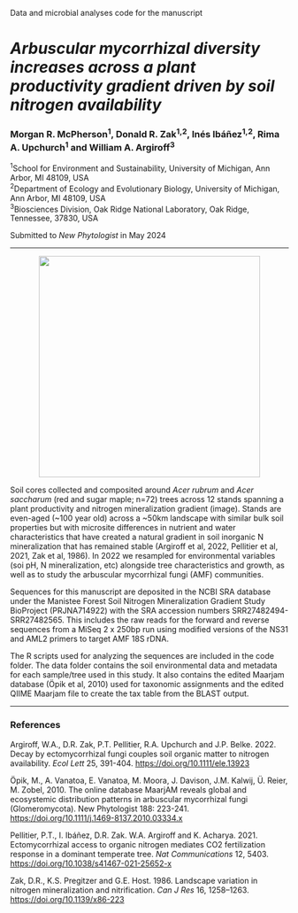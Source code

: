 Data and microbial analyses code for the manuscript  

# *Arbuscular mycorrhizal diversity increases across a plant productivity gradient driven by soil nitrogen availability*
### Morgan R. McPherson<sup>1</sup>, Donald R. Zak<sup>1,2</sup>, Inés Ibáñez<sup>1,2</sup>, Rima A. Upchurch<sup>1</sup> and William A. Argiroff<sup>3</sup> 

<sup>1</sup>School for Environment and Sustainability, University of Michigan, Ann Arbor, MI 48109, USA  
<sup>2</sup>Department of Ecology and Evolutionary Biology, University of Michigan, Ann Arbor, MI 48109, USA  
<sup>3</sup>Biosciences Division, Oak Ridge National Laboratory, Oak Ridge, Tennessee, 37830, USA

Submitted to *New Phytologist* in May 2024  
***************

<p align="center"> <img width="400" height="400" src="https://github.com/ZakLab-Soils/Manistee_2022_N_mineralization/assets/18741411/80fb815b-7a6d-4de9-a19a-b148db3c41ae">
</p>

Soil cores collected and composited around *Acer rubrum* and *Acer saccharum* (red and sugar maple; n=72) trees across 12 stands spanning a plant productivity and nitrogen mineralization gradient (image). Stands are even-aged (~100 year old) across a ~50km landscape with similar bulk soil properties but with microsite differences in nutrient and water characteristics that have created a natural gradient in soil inorganic N mineralization that has remained stable (Argiroff et al, 2022, Pellitier et al, 2021, Zak et al, 1986). In 2022 we resampled for environmental variables (soi pH, N mineralization, etc) alongside tree characteristics and growth, as well as to study the arbuscular mycorrhizal fungi (AMF) communities.

Sequences for this manuscript are deposited in the NCBI SRA database under the Manistee Forest Soil Nitrogen Mineralization Gradient Study BioProject (PRJNA714922) with the SRA accession numbers SRR27482494-SRR27482565. This includes the raw reads for the forward and reverse sequences from a MiSeq 2 x 250bp run using modified versions of the NS31 and AML2 primers to target AMF 18S rDNA.

The R scripts used for analyzing the sequences are included in the code folder. The data folder contains the soil environmental data and metadata for each sample/tree used in this study. It also contains the edited Maarjam database (Öpik et al, 2010) used for taxonomic assignments and the edited QIIME Maarjam file to create the tax table from the BLAST output.

******
### References
Argiroff, W.A., D.R. Zak, P.T. Pellitier, R.A. Upchurch and J.P. Belke. 2022. Decay by ectomycorrhizal fungi couples soil organic matter to nitrogen availability. *Ecol Lett* 25, 391-404. https://doi.org/10.1111/ele.13923

Öpik, M., A. Vanatoa, E. Vanatoa, M. Moora, J. Davison, J.M. Kalwij, Ü. Reier, M. Zobel, 2010. The online database MaarjAM reveals global and ecosystemic distribution patterns in arbuscular mycorrhizal fungi (Glomeromycota). New Phytologist 188: 223-241. https://doi.org/10.1111/j.1469-8137.2010.03334.x

Pellitier, P.T., I. Ibáñez, D.R. Zak. W.A. Argiroff and K. Acharya. 2021. Ectomycorrhizal access to organic nitrogen mediates CO2 fertilization response in a dominant temperate tree. *Nat Communications* 12, 5403. https://doi.org/10.1038/s41467-021-25652-x

Zak, D.R., K.S. Pregitzer and G.E. Host. 1986. Landscape variation in nitrogen mineralization and nitrification. *Can J Res* 16, 1258–1263. https://doi.org/10.1139/x86-223
